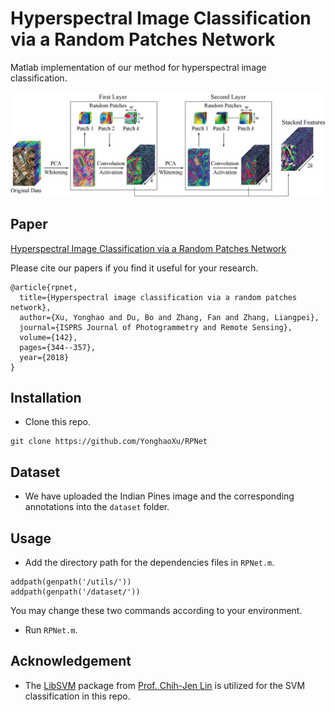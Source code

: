 # Hyperspectral Image Classification via a Random Patches Network

Matlab implementation of our method for hyperspectral image classification.

![](Figure/Framework.jpg)

## Paper
[Hyperspectral Image Classification via a Random Patches Network](https://www.sciencedirect.com/science/article/pii/S0924271618301473)

Please cite our papers if you find it useful for your research.

```
@article{rpnet,
  title={Hyperspectral image classification via a random patches network},
  author={Xu, Yonghao and Du, Bo and Zhang, Fan and Zhang, Liangpei},
  journal={ISPRS Journal of Photogrammetry and Remote Sensing},
  volume={142},
  pages={344--357},
  year={2018}
}

```

## Installation
* Clone this repo.
```
git clone https://github.com/YonghaoXu/RPNet
```

## Dataset
* We have uploaded the Indian Pines image and the corresponding annotations into the `dataset` folder.

## Usage
* Add the directory path for the dependencies files in `RPNet.m`.
```
addpath(genpath('/utils/'))
addpath(genpath('/dataset/'))
```
You may change these two commands according to your environment.
* Run `RPNet.m`.

## Acknowledgement
* The [LibSVM](https://github.com/cjlin1/libsvm) package from [Prof. Chih-Jen Lin](https://www.csie.ntu.edu.tw/~cjlin/index.html) is utilized for the SVM classification in this repo. 
